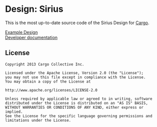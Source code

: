 Design: Sirius
=======

This is the most up-to-date source code of the Sirius Design for [Cargo](http://cargocollective.com).

[Example Design](http://cargocollective.com/sirius)  
[Developer documentation](http://cargocollective.com/developers/documentation)

License
-------
	Copyright 2013 Cargo Collective Inc.

	Licensed under the Apache License, Version 2.0 (the "License");
	you may not use this file except in compliance with the License.
	You may obtain a copy of the License at

	http://www.apache.org/licenses/LICENSE-2.0

	Unless required by applicable law or agreed to in writing, software
	distributed under the License is distributed on an "AS IS" BASIS,
	WITHOUT WARRANTIES OR CONDITIONS OF ANY KIND, either express or implied.
	See the License for the specific language governing permissions and
	limitations under the License.